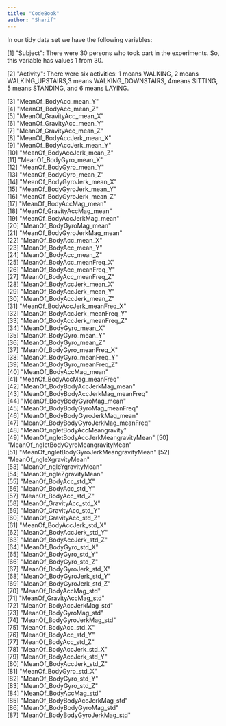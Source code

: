```yaml
---
title: "CodeBook"
author: "Sharif"
---
```

In our tidy data set we have the following variables:

[1] "Subject": There were 30 persons who took part in 
the experiments. So, this variable has values 1 from 30.                             

[2] "Activity": There were six activities:
1 means WALKING, 2 means WALKING_UPSTAIRS,3 means WALKING_DOWNSTAIRS, 4means SITTING, 5 means STANDING, and 6 means LAYING.


 [3] "MeanOf_BodyAcc_mean_Y"                  
 [4] "MeanOf_BodyAcc_mean_Z"                  
 [5] "MeanOf_GravityAcc_mean_X"               
 [6] "MeanOf_GravityAcc_mean_Y"               
 [7] "MeanOf_GravityAcc_mean_Z"               
 [8] "MeanOf_BodyAccJerk_mean_X"              
 [9] "MeanOf_BodyAccJerk_mean_Y"              
[10] "MeanOf_BodyAccJerk_mean_Z"              
[11] "MeanOf_BodyGyro_mean_X"                 
[12] "MeanOf_BodyGyro_mean_Y"                 
[13] "MeanOf_BodyGyro_mean_Z"                 
[14] "MeanOf_BodyGyroJerk_mean_X"             
[15] "MeanOf_BodyGyroJerk_mean_Y"             
[16] "MeanOf_BodyGyroJerk_mean_Z"             
[17] "MeanOf_BodyAccMag_mean"                 
[18] "MeanOf_GravityAccMag_mean"              
[19] "MeanOf_BodyAccJerkMag_mean"             
[20] "MeanOf_BodyGyroMag_mean"                
[21] "MeanOf_BodyGyroJerkMag_mean"            
[22] "MeanOf_BodyAcc_mean_X"                  
[23] "MeanOf_BodyAcc_mean_Y"                  
[24] "MeanOf_BodyAcc_mean_Z"                  
[25] "MeanOf_BodyAcc_meanFreq_X"              
[26] "MeanOf_BodyAcc_meanFreq_Y"              
[27] "MeanOf_BodyAcc_meanFreq_Z"              
[28] "MeanOf_BodyAccJerk_mean_X"              
[29] "MeanOf_BodyAccJerk_mean_Y"              
[30] "MeanOf_BodyAccJerk_mean_Z"              
[31] "MeanOf_BodyAccJerk_meanFreq_X"          
[32] "MeanOf_BodyAccJerk_meanFreq_Y"          
[33] "MeanOf_BodyAccJerk_meanFreq_Z"          
[34] "MeanOf_BodyGyro_mean_X"                 
[35] "MeanOf_BodyGyro_mean_Y"                 
[36] "MeanOf_BodyGyro_mean_Z"                 
[37] "MeanOf_BodyGyro_meanFreq_X"             
[38] "MeanOf_BodyGyro_meanFreq_Y"             
[39] "MeanOf_BodyGyro_meanFreq_Z"             
[40] "MeanOf_BodyAccMag_mean"                 
[41] "MeanOf_BodyAccMag_meanFreq"             
[42] "MeanOf_BodyBodyAccJerkMag_mean"         
[43] "MeanOf_BodyBodyAccJerkMag_meanFreq"     
[44] "MeanOf_BodyBodyGyroMag_mean"            
[45] "MeanOf_BodyBodyGyroMag_meanFreq"        
[46] "MeanOf_BodyBodyGyroJerkMag_mean"        
[47] "MeanOf_BodyBodyGyroJerkMag_meanFreq"    
[48] "MeanOf_ngletBodyAccMeangravity"         
[49] "MeanOf_ngletBodyAccJerkMeangravityMean" 
[50] "MeanOf_ngletBodyGyroMeangravityMean"    
[51] "MeanOf_ngletBodyGyroJerkMeangravityMean"
[52] "MeanOf_ngleXgravityMean"                
[53] "MeanOf_ngleYgravityMean"                
[54] "MeanOf_ngleZgravityMean"                
[55] "MeanOf_BodyAcc_std_X"                   
[56] "MeanOf_BodyAcc_std_Y"                   
[57] "MeanOf_BodyAcc_std_Z"                   
[58] "MeanOf_GravityAcc_std_X"                
[59] "MeanOf_GravityAcc_std_Y"                
[60] "MeanOf_GravityAcc_std_Z"                
[61] "MeanOf_BodyAccJerk_std_X"               
[62] "MeanOf_BodyAccJerk_std_Y"               
[63] "MeanOf_BodyAccJerk_std_Z"               
[64] "MeanOf_BodyGyro_std_X"                  
[65] "MeanOf_BodyGyro_std_Y"                  
[66] "MeanOf_BodyGyro_std_Z"                  
[67] "MeanOf_BodyGyroJerk_std_X"              
[68] "MeanOf_BodyGyroJerk_std_Y"              
[69] "MeanOf_BodyGyroJerk_std_Z"              
[70] "MeanOf_BodyAccMag_std"                  
[71] "MeanOf_GravityAccMag_std"               
[72] "MeanOf_BodyAccJerkMag_std"              
[73] "MeanOf_BodyGyroMag_std"                 
[74] "MeanOf_BodyGyroJerkMag_std"             
[75] "MeanOf_BodyAcc_std_X"                   
[76] "MeanOf_BodyAcc_std_Y"                   
[77] "MeanOf_BodyAcc_std_Z"                   
[78] "MeanOf_BodyAccJerk_std_X"               
[79] "MeanOf_BodyAccJerk_std_Y"               
[80] "MeanOf_BodyAccJerk_std_Z"               
[81] "MeanOf_BodyGyro_std_X"                  
[82] "MeanOf_BodyGyro_std_Y"                  
[83] "MeanOf_BodyGyro_std_Z"                  
[84] "MeanOf_BodyAccMag_std"                  
[85] "MeanOf_BodyBodyAccJerkMag_std"          
[86] "MeanOf_BodyBodyGyroMag_std"             
[87] "MeanOf_BodyBodyGyroJerkMag_std"   

